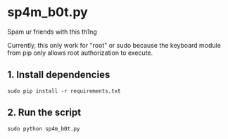 # sp4m_b0t.py

Spam ur friends with this th1ng

Currently, this only work for "root" or sudo because the keyboard module from pip only allows root authorization to execute.

## 1. Install dependencies
```
sudo pip install -r requirements.txt
```

## 2. Run the script
```
sudo python sp4m_b0t.py
```
